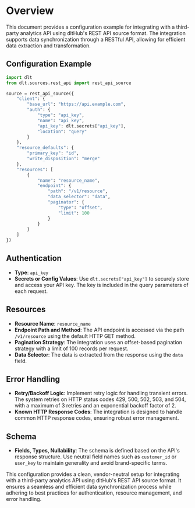 # Overview

This document provides a configuration example for integrating with a third-party analytics API using dltHub's REST API source format. The integration supports data synchronization through a RESTful API, allowing for efficient data extraction and transformation.

## Configuration Example

```python
import dlt
from dlt.sources.rest_api import rest_api_source

source = rest_api_source({
    "client": {
        "base_url": "https://api.example.com",
        "auth": {
            "type": "api_key",
            "name": "api_key",
            "api_key": dlt.secrets["api_key"],
            "location": "query"
        }
    },
    "resource_defaults": {
        "primary_key": "id",
        "write_disposition": "merge"
    },
    "resources": [
        {
            "name": "resource_name",
            "endpoint": {
                "path": "/v1/resource",
                "data_selector": "data",
                "paginator": {
                    "type": "offset",
                    "limit": 100
                }
            }
        }
    ]
})
```

## Authentication

- **Type**: `api_key`
- **Secrets or Config Values**: Use `dlt.secrets["api_key"]` to securely store and access your API key. The key is included in the query parameters of each request.

## Resources

- **Resource Name**: `resource_name`
- **Endpoint Path and Method**: The API endpoint is accessed via the path `/v1/resource` using the default HTTP GET method.
- **Pagination Strategy**: The integration uses an offset-based pagination strategy with a limit of 100 records per request.
- **Data Selector**: The data is extracted from the response using the `data` field.

## Error Handling

- **Retry/Backoff Logic**: Implement retry logic for handling transient errors. The system retries on HTTP status codes 429, 500, 502, 503, and 504, with a maximum of 3 retries and an exponential backoff factor of 2.
- **Known HTTP Response Codes**: The integration is designed to handle common HTTP response codes, ensuring robust error management.

## Schema

- **Fields, Types, Nullability**: The schema is defined based on the API's response structure. Use neutral field names such as `customer_id` or `user_key` to maintain generality and avoid brand-specific terms.

This configuration provides a clean, vendor-neutral setup for integrating with a third-party analytics API using dltHub's REST API source format. It ensures a seamless and efficient data synchronization process while adhering to best practices for authentication, resource management, and error handling.